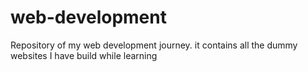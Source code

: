 # web-development
Repository of my web development journey. it contains all the dummy websites I have build while learning
